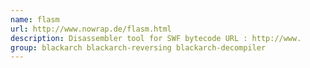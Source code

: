 ```yaml
---
name: flasm
url: http://www.nowrap.de/flasm.html
description: Disassembler tool for SWF bytecode URL : http://www.
group: blackarch blackarch-reversing blackarch-decompiler
---
```


